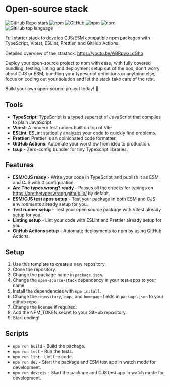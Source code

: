 # Open-source stack

![GitHub Repo stars](https://img.shields.io/github/stars/forge42dev/open-source-stack?style=social)
![npm](https://img.shields.io/npm/v/open-source-stack?style=plastic)
![GitHub](https://img.shields.io/github/license/forge42dev/open-source-stack?style=plastic)
![npm](https://img.shields.io/npm/dy/open-source-stack?style=plastic) 
![npm](https://img.shields.io/npm/dw/open-source-stack?style=plastic) 
![GitHub top language](https://img.shields.io/github/languages/top/forge42dev/open-source-stack?style=plastic) 

Full starter stack to develop CJS/ESM compatible npm packages with TypeScript, Vitest, ESLint, Prettier, and GitHub Actions.

Detailed overview of the stastack:
https://youtu.be/ABRpwxLdGho

Deploy your open-source project to npm with ease, with fully covered bundling, testing, linting and deployment setup out of the box,
don't worry about CJS or ESM, bundling your typescript definitions or anything else, focus on coding out your solution and let the stack take care of the rest.

Build your own open-source project today! 🚀

## Tools

- **TypeScript**: TypeScript is a typed superset of JavaScript that compiles to plain JavaScript.
- **Vitest**: A modern test runner built on top of Vite.
- **ESLint**: ESLint statically analyzes your code to quickly find problems.
- **Prettier**: Prettier is an opinionated code formatter.
- **GitHub Actions**: Automate your workflow from idea to production.
- **tsup** - Zero-config bundler for tiny TypeScript libraries.

## Features

- **ESM/CJS ready** - Write your code in TypeScript and publish it as ESM and CJS with 0 configuration.
- **Are The types wrong? ready** - Passes all the checks for typings on https://arethetypeswrong.github.io/ by default.
- **ESM/CJS test apps setup** - Test your package in both ESM and CJS environments already setup for you.
- **Test runner setup** - Test your open source package with Vitest already setup for you.
- **Linting setup** - Lint your code with ESLint and Prettier already setup for you.
- **GitHub Actions setup** - Automate deployments to npm by using GitHub Actions.

## Setup

1. Use this template to create a new repository.
2. Clone the repository.
3. Change the package name in `package.json`.
4. Change the `open-source-stack` dependency in your test-apps to your name
5. Install the dependencies with `npm install`.
6. Change the `repository`, `bugs`, and `homepage` fields in `package.json` to your github repo.
7. Change the license if required.
8. Add the NPM_TOKEN secret to your GitHub repository.
9. Start coding!

## Scripts

- `npm run build` - Build the package.
- `npm run test` - Run the tests.
- `npm run lint` - Lint the code.
- `npm run dev` - Start the package and ESM test app in watch mode for development.
- `npm run dev:cjs` - Start the package and CJS test app in watch mode for development.

